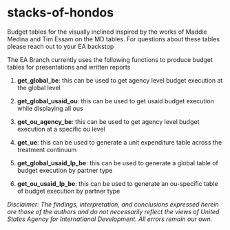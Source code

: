 # stacks-of-hondos
Budget tables for the visually inclined inspired by the works of Maddie Medina and Tim Essam on the MD tables. For questions about these tables please reach out to your EA backstop

The EA Branch currently uses the following functions to produce budget tables for presentations and written reports

1. **get_global_be**: this can be used to get agency level budget execution at the global level

2. **get_global_usaid_ou**: this can be used to get usaid budget execution while displaying all ous

3. **get_ou_agency_be**: this can be used to get agency level budget execution at a specific ou level

4. **get_ue**: this can be used to generate a unit expenditure table across the treatment continuum

5. **get_global_usaid_lp_be**: this can be used to generate a global table of budget execution by partner type 

6. **get_ou_usaid_lp_be**: this can be used to generate an ou-specific table of budget execution by partner type 



*Disclaimer: The findings, interpretation, and conclusions expressed herein are those of the authors and do not necessarily reflect the views of United States Agency for International Development. All errors remain our own.*

